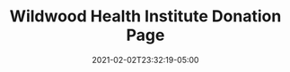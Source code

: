 ---
title: "Wildwood Health Institute Donation Page"
date: 2021-02-02T23:32:19-05:00
draft: false
images:
- "img/wildwoodhealth.org_give.jpg"
link: "https://wildwoodhealth.org/give/"
src: "https://gitlab.com/wildwood-health-institute/landing-pages/give"
categories:
- "Svelte"
- "Linux"
- "NGINX"
---